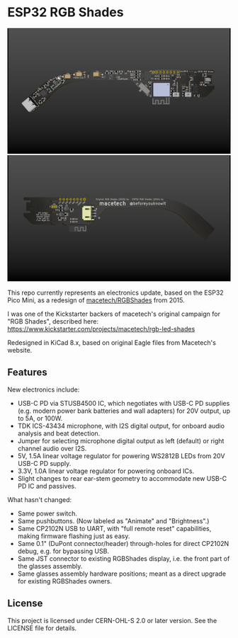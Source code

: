 # ESP32 RGB Shades
![ESP32 RGB Shades front printed circuit board render](https://github.com/beforeyouknowit/ESP32-RGB-Shades/blob/main/renders/front.png "ESP32 RGB Shades front printed circuit board render")
![ESP32 RGB Shades rear printed circuit board render](https://github.com/beforeyouknowit/ESP32-RGB-Shades/blob/main/renders/rear.png "ESP32 RGB Shades rear printed circuit board render")

This repo currently represents an electronics update, based on the  ESP32 Pico Mini, as a redesign of [macetech/RGBShades](https://github.com/macetech/RGBShades) from 2015.

I was one of the Kickstarter backers of macetech's original campaign for "RGB Shades", described here: https://www.kickstarter.com/projects/macetech/rgb-led-shades

Redesigned in KiCad 8.x, based on original Eagle files from Macetech's website.

## Features
New electronics include:
- USB-C PD via STUSB4500 IC, which negotiates with USB-C PD supplies (e.g. modern power bank batteries and wall adapters) for 20V output, up to 5A, or 100W.
- TDK ICS-43434 microphone, with I2S digital output, for onboard audio analysis and beat detection.
- Jumper for selecting microphone digital output as left (default) or right channel audio over I2S.
- 5V, 1.5A linear voltage regulator for powering WS2812B LEDs from 20V USB-C PD supply.
- 3.3V, 1.0A linear voltage regulator for powering onboard ICs.
- Slight changes to rear ear-stem geometry to accommodate new USB-C PD IC and passives.

What hasn't changed:
- Same power switch.
- Same pushbuttons. (Now labeled as "Animate" and "Brightness".)
- Same CP2102N USB to UART, with "full remote reset" capabilities, making firmware flashing just as easy.
- Same 0.1" (DuPont connector/header) through-holes for direct CP2102N debug, e.g. for bypassing USB.
- Same JST connector to existing RGBShades display, i.e. the front part of the glasses assembly.
- Same glasses assembly hardware positions; meant as a direct upgrade for existing RGBShades owners.

## License
This project is licensed under CERN-OHL-S 2.0 or later version. See the LICENSE file for details.
